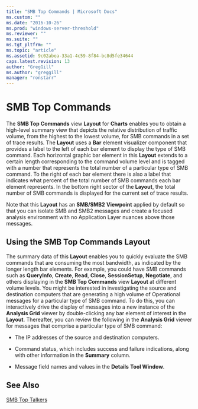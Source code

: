 ```yaml
---
title: "SMB Top Commands | Microsoft Docs"
ms.custom: ""
ms.date: "2016-10-26"
ms.prod: "windows-server-threshold"
ms.reviewer: ""
ms.suite: ""
ms.tgt_pltfrm: ""
ms.topic: "article"
ms.assetid: 9c02abea-33a1-4c59-8f84-bc8d5fe34644
caps.latest.revision: 13
author: "GregGill"
ms.author: "greggill"
manager: "ronstarr"
---
```

# SMB Top Commands
The **SMB Top Commands** view **Layout** for **Charts** enables you to obtain a high-level summary view that depicts the relative distribution of traffic volume, from the highest to the lowest volume, for SMB commands in a set of trace results. The **Layout** uses a **Bar** element visualizer component that provides a label to the left of each bar element to display the type of SMB command. Each horizontal graphic bar element in this **Layout** extends to a certain length corresponding to the command volume level and is tagged with a number that represents the total number of a particular type of SMB command.  To the right of each bar element there is also a label that indicates what percent of the total number of SMB commands each bar element represents. In the bottom right sector of the **Layout**, the total number of SMB commands is displayed for the current set of trace results.  
  
 Note that this **Layout** has an **SMB/SMB2** **Viewpoint** applied by default so that you can isolate SMB and SMB2 messages and create a focused  analysis environment with no Application Layer nuances above those messages.  
  
## Using the SMB Top Commands Layout  
 The summary data of this **Layout** enables you to quickly evaluate the SMB commands that are consuming the most bandwidth, as indicated by the longer length bar elements. For example, you could have SMB commands such as **QueryInfo**, **Create**, **Read**, **Close**, **SessionSetup**, **Negotiate**, and others displaying in the **SMB Top Commands** view **Layout** at different volume levels. You might be interested in investigating the source and destination computers that are generating a high volume of Operational messages for a particular type of SMB command. To do this, you can interactively drive the display of messages into a new instance of the **Analysis Grid** viewer by double-clicking any bar element of interest in the **Layout**. Thereafter, you can review the following in the **Analysis Grid** viewer for messages that comprise a particular type of SMB command:  
  
-   The IP addresses of the source and destination computers.  
  
-   Command status, which includes success and failure indications, along with other information in the **Summary** column.  
  
-   Message field names and values in the **Details** **Tool Window**.  
  
## See Also  
 [SMB Top Talkers](smb-top-talkers.md)